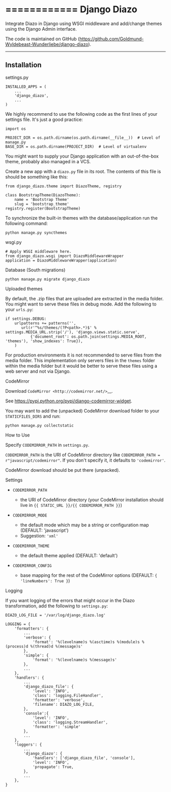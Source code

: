 ============
Django Diazo
============

Integrate Diazo in Django using WSGI middleware and add/change themes
using the Django Admin interface.

The code is maintained on GitHub (https://github.com/Goldmund-Wyldebeast-Wunderliebe/django-diazo).

------------
Installation
------------

settings.py

    INSTALLED_APPS = (
        ...
        'django_diazo',
        ...
    )

We highly recommend to use the following code as the first lines of your
settings file. It's just a good practice:

    import os

    PROJECT_DIR = os.path.dirname(os.path.dirname(__file__))  # Level of manage.py
    BASE_DIR = os.path.dirname(PROJECT_DIR)  # Level of virtualenv

You might want to supply your Django application with an out-of-the-box
theme, probably also managed in a VCS.

Create a new app with a ``diazo.py`` file in its root. The contents of
this file is should be something like this:

    from django_diazo.theme import DiazoTheme, registry

    class BootstrapTheme(DiazoTheme):
        name = 'Bootstrap Theme'
        slug = 'bootstrap_theme'
    registry.register(BootstrapTheme)

To synchronize the built-in themes with the database/application run the
following command:

    python manage.py syncthemes

wsgi.py

    # Apply WSGI middleware here.
    from django_diazo.wsgi import DiazoMiddlewareWrapper
    application = DiazoMiddlewareWrapper(application)

Database (South migrations)

    python manage.py migrate django_diazo

Uploaded themes

By default, the .zip files that are uploaded are extracted in the media
folder. You might want to serve these files in debug mode. Add the
following to your ``urls.py``:

    if settings.DEBUG:
        urlpatterns += patterns('',
           url(r'^%s/themes/(?P<path>.*)$' % settings.MEDIA_URL.strip('/'), 'django.views.static.serve',
               {'document_root': os.path.join(settings.MEDIA_ROOT, 'themes'), 'show_indexes': True}),
        )

For production environments it is not recommended to serve files from
the media folder. This implementation only servers files in the
``themes`` folder within the media folder but it would be better to
serve these files using a web server and not via Django.

CodeMirror

Download `CodeMirror <http://codemirror.net/>`__.

See https://pypi.python.org/pypi/django-codemirror-widget.

You may want to add the (unpacked) CodeMirror download folder to your
``STATICFILES_DIRS`` and run:

    python manage.py collectstatic

How to Use

Specify ``CODEMIRROR_PATH`` in ``settings.py``.

``CODEMIRROR_PATH`` is the URI of CodeMirror directory like
``CODEMIRROR_PATH = r"javascript/codemirror"``. If you don't specify it,
it defaults to ``'codemirror'``.

CodeMirror download should be put there (unpacked).

Settings

-  ``CODEMIRROR_PATH``

   -  the URI of CodeMirror directory (your CodeMirror installation
      should live in ``{{ STATIC_URL }}/{{ CODEMIRROR_PATH }}``)

-  ``CODEMIRROR_MODE``

   -  the default mode which may be a string or configuration map
      (DEFAULT: 'javascript')
   -  Suggestion: ``'xml'``

-  ``CODEMIRROR_THEME``

   -  the default theme applied (DEFAULT: 'default')

-  ``CODEMIRROR_CONFIG``

   -  base mapping for the rest of the CodeMirror options (DEFAULT:
      ``{ 'lineNumbers': True }``)

Logging

If you want logging of the errors that might occur in the Diazo
transformation, add the following to ``settings.py``:

    DIAZO_LOG_FILE = '/var/log/django_diazo.log'

    LOGGING = {
        'formatters': {
            ...
            'verbose': {
                'format': '%(levelname)s %(asctime)s %(module)s %(process)d %(thread)d %(message)s'
            },
            'simple': {
                'format': '%(levelname)s %(message)s'
            },
            ...
        },
        'handlers': {
            ...
            'django_diazo_file': {
                'level': 'INFO',
                'class': 'logging.FileHandler',
                'formatter': 'verbose',
                'filename': DIAZO_LOG_FILE,
            },
            'console':{
                'level': 'INFO',
                'class': 'logging.StreamHandler',
                'formatter': 'simple'
            },
            ...
        },
        'loggers': {
            ...
            'django_diazo': {
                'handlers': ['django_diazo_file', 'console'],
                'level': 'INFO',
                'propagate': True,
            },
            ...
        },
    }
